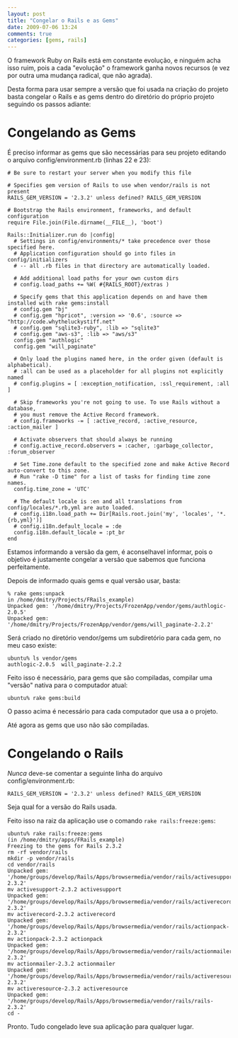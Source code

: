 ```yaml
---
layout: post
title: "Congelar o Rails e as Gems"
date: 2009-07-06 13:24
comments: true
categories: [gems, rails]
---
```


O framework Ruby on Rails está em constante evolução, e ninguém acha isso ruim, pois a cada "evolução" o framework ganha novos recursos (e vez por outra uma mudança radical, que não agrada).

Desta forma para usar sempre a versão que foi usada na criação do projeto basta congelar o Rails e as gems dentro do diretório do próprio projeto seguindo os passos adiante:

# Congelando as Gems

É preciso informar as gems que são necessárias para seu projeto editando o arquivo <span class="path">config/environment.rb</span> (linhas 22 e 23):

    # Be sure to restart your server when you modify this file
    
    # Specifies gem version of Rails to use when vendor/rails is not present
    RAILS_GEM_VERSION = '2.3.2' unless defined? RAILS_GEM_VERSION
    
    # Bootstrap the Rails environment, frameworks, and default configuration
    require File.join(File.dirname(__FILE__), 'boot')
    
    Rails::Initializer.run do |config|
      # Settings in config/environments/* take precedence over those specified here.
      # Application configuration should go into files in config/initializers
      # -- all .rb files in that directory are automatically loaded.
    
      # Add additional load paths for your own custom dirs
      # config.load_paths += %W( #{RAILS_ROOT}/extras )
    
      # Specify gems that this application depends on and have them installed with rake gems:install
      # config.gem "bj"
      # config.gem "hpricot", :version => '0.6', :source => "http://code.whytheluckystiff.net"
      # config.gem "sqlite3-ruby", :lib => "sqlite3"
      # config.gem "aws-s3", :lib => "aws/s3"
      config.gem "authlogic"
      config.gem "will_paginate"
    
      # Only load the plugins named here, in the order given (default is alphabetical).
      # :all can be used as a placeholder for all plugins not explicitly named
      # config.plugins = [ :exception_notification, :ssl_requirement, :all ]
    
      # Skip frameworks you're not going to use. To use Rails without a database,
      # you must remove the Active Record framework.
      # config.frameworks -= [ :active_record, :active_resource, :action_mailer ]
    
      # Activate observers that should always be running
      # config.active_record.observers = :cacher, :garbage_collector, :forum_observer
    
      # Set Time.zone default to the specified zone and make Active Record auto-convert to this zone.
      # Run "rake -D time" for a list of tasks for finding time zone names.
      config.time_zone = 'UTC'
    
      # The default locale is :en and all translations from config/locales/*.rb,yml are auto loaded.
      # config.i18n.load_path += Dir[Rails.root.join('my', 'locales', '*.{rb,yml}')]
      # config.i18n.default_locale = :de
      config.i18n.default_locale = :pt_br
    end

Estamos informando a versão da gem, é aconselhavel informar, pois o objetivo é justamente congelar a versão que sabemos que funciona perfeitamente.

Depois de informado quais gems e qual versão usar, basta:

    % rake gems:unpack
    in /home/dmitry/Projects/FRails_example)
    Unpacked gem: '/home/dmitry/Projects/FrozenApp/vendor/gems/authlogic-2.0.5'
    Unpacked gem: '/home/dmitry/Projects/FrozenApp/vendor/gems/will_paginate-2.2.2'

Será criado no diretório vendor/gems um subdiretório para cada gem, no meu caso existe:

    ubuntu% ls vendor/gems
    authlogic-2.0.5  will_paginate-2.2.2

Feito isso é necessário, para gems que são compiladas, compilar uma "versão" nativa para o computador atual:

    ubuntu% rake gems:build

O passo acima é necessário para cada computador que usa a o projeto.

Até agora as gems que uso não são compiladas.

# Congelando o Rails

*Nunca* deve-se comentar a seguinte linha do arquivo config/environment.rb:

    RAILS_GEM_VERSION = '2.3.2' unless defined? RAILS_GEM_VERSION

Seja qual for a versão do Rails usada.

Feito isso na raiz da aplicação use o comando ``rake rails:freeze:gems``:

    ubuntu% rake rails:freeze:gems
    (in /home/dmitry/apps/FRails_example)
    Freezing to the gems for Rails 2.3.2
    rm -rf vendor/rails
    mkdir -p vendor/rails
    cd vendor/rails
    Unpacked gem: '/home/groups/develop/Rails/Apps/browsermedia/vendor/rails/activesupport-2.3.2'
    mv activesupport-2.3.2 activesupport
    Unpacked gem: '/home/groups/develop/Rails/Apps/browsermedia/vendor/rails/activerecord-2.3.2'
    mv activerecord-2.3.2 activerecord
    Unpacked gem: '/home/groups/develop/Rails/Apps/browsermedia/vendor/rails/actionpack-2.3.2'
    mv actionpack-2.3.2 actionpack
    Unpacked gem: '/home/groups/develop/Rails/Apps/browsermedia/vendor/rails/actionmailer-2.3.2'
    mv actionmailer-2.3.2 actionmailer
    Unpacked gem: '/home/groups/develop/Rails/Apps/browsermedia/vendor/rails/activeresource-2.3.2'
    mv activeresource-2.3.2 activeresource
    Unpacked gem: '/home/groups/develop/Rails/Apps/browsermedia/vendor/rails/rails-2.3.2'
    cd -

Pronto. Tudo congelado leve sua aplicação para qualquer lugar.
